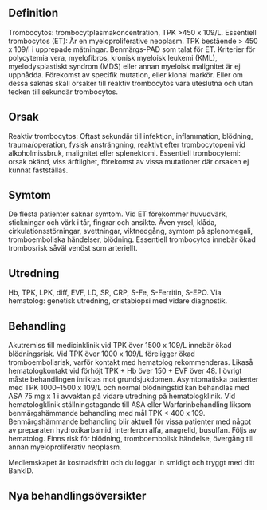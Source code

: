 ## Definition

Trombocytos: trombocytplasmakoncentration, TPK >450 x 109/L.
Essentiell trombocytos (ET): Är en myeloproliferative neoplasm. TPK bestående > 450 x 109/l i upprepade mätningar. Benmärgs-PAD som talat för ET. Kriterier för polycytemia vera, myelofibros, kronisk myeloisk leukemi (KML), myelodysplastiskt syndrom (MDS) eller annan myeloisk malignitet är ej uppnådda. Förekomst av specifik mutation, eller klonal markör. Eller om dessa saknas skall orsaker till reaktiv trombocytos vara uteslutna och utan tecken till sekundär trombocytos.

## Orsak

Reaktiv trombocytos: Oftast sekundär till infektion, inflammation, blödning, trauma/operation, fysisk ansträngning, reaktivt efter trombocytopeni vid alkoholmissbruk, malignitet eller splenektomi.
Essentiell trombocytemi: orsak okänd, viss ärftlighet, förekomst av vissa mutationer där orsaken ej kunnat fastställas.

## Symtom

De flesta patienter saknar symtom. Vid ET förekommer huvudvärk, stickningar och värk i tår, fingrar och ansikte. Även yrsel, klåda, cirkulationsstörningar, svettningar, viktnedgång, symtom på splenomegali, tromboemboliska händelser, blödning.
Essentiell trombocytos innebär ökad trombosrisk såväl venöst som arteriellt.

## Utredning

Hb, TPK, LPK, diff, EVF, LD, SR, CRP, S-Fe, S-Ferritin, S-EPO.
Via hematolog: genetisk utredning, cristabiopsi med vidare diagnostik.

## Behandling

Akutremiss till medicinklinik vid TPK över 1500 x 109/L innebär ökad blödningsrisk.
Vid TPK över 1000 x 109/L föreligger ökad tromboembolisrisk, varför kontakt med hematolog rekommenderas. Likaså hematologkontakt vid förhöjt TPK + Hb över 150 + EVF över 48. I övrigt måste behandlingen inriktas mot grundsjukdomen.
Asymtomatiska patienter med TPK 1000–1500 x 109/L och normal blödningstid kan behandlas med ASA 75 mg x 1 i avvaktan på vidare utredning på hematologklinik. Vid hematologklinik ställningstagande till ASA eller Warfarinbehandling liksom benmärgshämmande behandling med mål TPK < 400 x 109.
Benmärgshämmande behandling blir aktuell för vissa patienter med något av preparaten hydroxikarbamid, interferon alfa, anagrelid, busulfan.
Följs av hematolog. Finns risk för blödning, tromboembolisk händelse, övergång till annan myeloproliferativ neoplasm.


Medlemskapet är kostnadsfritt och du loggar in smidigt och tryggt med ditt BankID.

## Nya behandlingsöversikter

